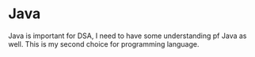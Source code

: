 # Java
Java is important for DSA, I need to have some understanding pf Java as well. This is my second choice for programming language.

